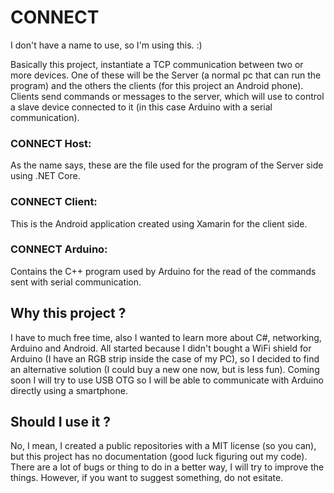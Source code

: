 # CONNECT
I don't have a name to use, so I'm using this. :)

Basically this project, instantiate a TCP communication between two or more devices. One of these will be the Server (a normal pc that can run the program) and the others the clients (for this project an Android phone). Clients send commands or messages to the server, which will use to control a slave device connected to it (in this case Arduino with a serial communication).


### CONNECT Host:
As the name says, these are the file used for the program of the Server side using .NET Core.

### CONNECT Client:
This is the Android application created using Xamarin for the client side.

### CONNECT Arduino:
Contains the C++ program used by Arduino for the read of the commands sent with serial communication.

## Why this project ?
I have to much free time, also I wanted to learn more about C#, networking, Arduino and Android. All started because I didn't bought a WiFi shield for Arduino (I have an RGB strip inside the case of my PC), so I decided to find an alternative solution (I could buy a new one now, but is less fun). Coming soon I will try to use USB OTG so I will be able to communicate with Arduino directly using a smartphone.

## Should I use it ?
No, I mean, I created a public repositories with a MIT license (so you can), but this project has no documentation (good luck figuring out my code). There are a lot of bugs or thing to do in a better way, I will try to improve the things. However, if you want to suggest something, do not esitate.
